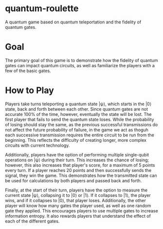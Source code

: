 # quantum-roulette
A quantum game based on quantum teleportation and the fidelity of quantum gates.


# Goal
The primary goal of this game is to demonstrate how the fidelity of quantum gates can impact quantum circuits, as well as familiarize the players with a few of the basic gates.


# How to Play
Players take turns teleporting a quantum state |ψ⟩, which starts in the |0⟩ state, back and forth between each other. Since quantum gates are not accurate 100% of the time, however, eventually the state will be lost. The first player that fails to send the quantum state loses. While the probability of losing should stay the same, as the previous successful transmissions do not affect the future probability of failure, in the game we act as thoguh each successive transmission requires the entire circuit to be run from the beginning. This reflects the difficulty of creating longer, more complex circuits with current technology.

Additionally, players have the option of performing multiple single-qubit operations on |ψ⟩ during their turn. This increases the chance of losing; however, this also increases that player's score, for a maximum of 5 points every turn. If a player reaches 20 points and then successfully sends the signal, they win the game. This demonstrates how the transmitted state can be used for calculations by both players and passed back and forth.

Finally, at the start of their turn, players have the option to measure the current state |ψ⟩, collapsing it to |0⟩ or |1⟩. If it collapses to |1⟩, the player wins, and if it collapses to |0⟩, that player loses. Additionally, the other player will know how many gates the player used, as well as one random gate they applied. This encourages players to use multiple gates to increase information entropy. It also rewards players that understand the effect of each of the different gates.
